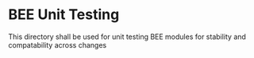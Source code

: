 # BEE Unit Testing
This directory shall be used for unit testing BEE modules for stability
and compatability across changes
